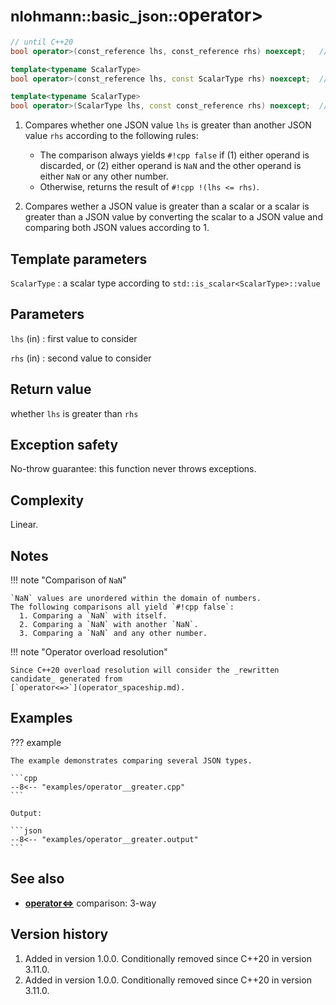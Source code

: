 # <small>nlohmann::basic_json::</small>operator>

```cpp
// until C++20
bool operator>(const_reference lhs, const_reference rhs) noexcept;   // (1)

template<typename ScalarType>
bool operator>(const_reference lhs, const ScalarType rhs) noexcept;  // (2)

template<typename ScalarType>
bool operator>(ScalarType lhs, const const_reference rhs) noexcept;  // (2)
```

1. Compares whether one JSON value `lhs` is greater than another JSON value `rhs` according to the
  following rules:
    - The comparison always yields `#!cpp false` if (1) either operand is discarded, or (2) either
      operand is `NaN` and the other operand is either `NaN` or any other number.
    - Otherwise, returns the result of `#!cpp !(lhs <= rhs)`.

2. Compares wether a JSON value is greater than a scalar or a scalar is greater than a JSON value by
   converting the scalar to a JSON value and comparing both JSON values according to 1.

## Template parameters

`ScalarType`
:   a scalar type according to `std::is_scalar<ScalarType>::value`

## Parameters

`lhs` (in)
:   first value to consider 

`rhs` (in)
:   second value to consider 

## Return value

whether `lhs` is greater than `rhs`

## Exception safety

No-throw guarantee: this function never throws exceptions.

## Complexity

Linear.

## Notes

!!! note "Comparison of `NaN`"

    `NaN` values are unordered within the domain of numbers.
    The following comparisons all yield `#!cpp false`:
      1. Comparing a `NaN` with itself.
      2. Comparing a `NaN` with another `NaN`.
      3. Comparing a `NaN` and any other number.

!!! note "Operator overload resolution"

    Since C++20 overload resolution will consider the _rewritten candidate_ generated from
    [`operator<=>`](operator_spaceship.md).

## Examples

??? example

    The example demonstrates comparing several JSON types.
        
    ```cpp
    --8<-- "examples/operator__greater.cpp"
    ```
    
    Output:
    
    ```json
    --8<-- "examples/operator__greater.output"
    ```

## See also

- [**operator<=>**](operator_spaceship.md) comparison: 3-way

## Version history

1. Added in version 1.0.0. Conditionally removed since C++20 in version 3.11.0.
2. Added in version 1.0.0. Conditionally removed since C++20 in version 3.11.0.
